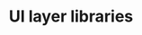 ---
layout: default
title: UI layer libraries
grand_parent: App architecture
nav_order: 1
parent: Architecture components
has_children: true
---